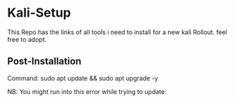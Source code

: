 # Kali-Setup
This Repo has the links of all tools i need to install for a new kali Rollout. feel free to adopt.

## Post-Installation
Command: sudo apt update && sudo apt upgrade -y

NB: You might run into this error while trying to update:

